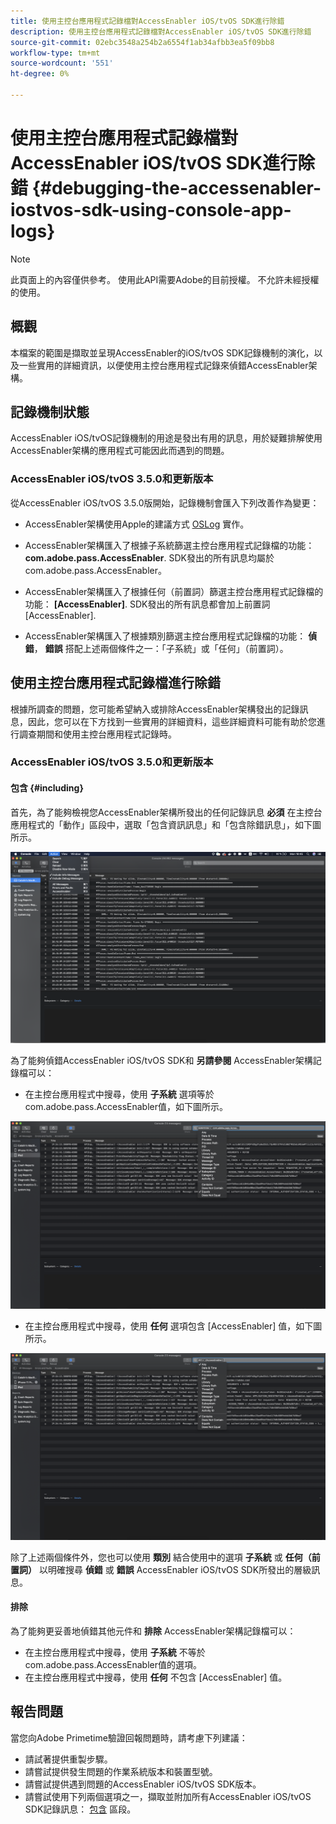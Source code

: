 ```yaml
---
title: 使用主控台應用程式記錄檔對AccessEnabler iOS/tvOS SDK進行除錯
description: 使用主控台應用程式記錄檔對AccessEnabler iOS/tvOS SDK進行除錯
source-git-commit: 02ebc3548a254b2a6554f1ab34afbb3ea5f09bb8
workflow-type: tm+mt
source-wordcount: '551'
ht-degree: 0%

---
```


# 使用主控台應用程式記錄檔對AccessEnabler iOS/tvOS SDK進行除錯 {#debugging-the-accessenabler-iostvos-sdk-using-console-app-logs}

>[!NOTE]
>
>此頁面上的內容僅供參考。 使用此API需要Adobe的目前授權。 不允許未經授權的使用。


## 概觀

本檔案的範圍是擷取並呈現AccessEnabler的iOS/tvOS SDK記錄機制的演化，以及一些實用的詳細資訊，以便使用主控台應用程式記錄來偵錯AccessEnabler架構。

## 記錄機制狀態

AccessEnabler iOS/tvOS記錄機制的用途是發出有用的訊息，用於疑難排解使用AccessEnabler架構的應用程式可能因此而遇到的問題。

### AccessEnabler iOS/tvOS 3.5.0和更新版本

從AccessEnabler iOS/tvOS 3.5.0版開始，記錄機制會匯入下列改善作為變更：

* AccessEnabler架構使用Apple的建議方式 [OSLog](https://developer.apple.com/documentation/os/oslog) 實作。

* AccessEnabler架構匯入了根據子系統篩選主控台應用程式記錄檔的功能： **com.adobe.pass.AccessEnabler**. SDK發出的所有訊息均屬於com.adobe.pass.AccessEnabler。

* AccessEnabler架構匯入了根據任何（前置詞）篩選主控台應用程式記錄檔的功能： **[AccessEnabler]**. SDK發出的所有訊息都會加上前置詞 [AccessEnabler].

* AccessEnabler架構匯入了根據類別篩選主控台應用程式記錄檔的功能： **偵錯**， **錯誤** 搭配上述兩個條件之一：「子系統」或「任何」（前置詞）。

## 使用主控台應用程式記錄檔進行除錯

根據所調查的問題，您可能希望納入或排除AccessEnabler架構發出的記錄訊息，因此，您可以在下方找到一些實用的詳細資料，這些詳細資料可能有助於您進行調查期間和使用主控台應用程式記錄時。


### AccessEnabler iOS/tvOS 3.5.0和更新版本

#### 包含 {#including}

首先，為了能夠檢視您AccessEnabler架構所發出的任何記錄訊息 **必須** 在主控台應用程式的「動作」區段中，選取「包含資訊訊息」和「包含除錯訊息」，如下圖所示。

![](assets/include-info-debug-msg.png)


為了能夠偵錯AccessEnabler iOS/tvOS SDK和 **另請參閱** AccessEnabler架構記錄檔可以：

* 在主控台應用程式中搜尋，使用 **子系統** 選項等於com.adobe.pass.AccessEnabler值，如下圖所示。

![](assets/subsys-console-app.png)

* 在主控台應用程式中搜尋，使用 **任何** 選項包含
  [AccessEnabler] 值，如下圖所示。

![](assets/any-optn-console-app.png)

除了上述兩個條件外，您也可以使用 **類別** 結合使用中的選項 **子系統** 或 **任何（前置詞）** 以明確搜尋 **偵錯** 或 **錯誤** AccessEnabler iOS/tvOS SDK所發出的層級訊息。

#### 排除

為了能夠更妥善地偵錯其他元件和 **排除** AccessEnabler架構記錄檔可以：

* 在主控台應用程式中搜尋，使用 **子系統** 不等於com.adobe.pass.AccessEnabler值的選項。
* 在主控台應用程式中搜尋，使用 **任何** 不包含 [AccessEnabler] 值。

## 報告問題

當您向Adobe Primetime驗證回報問題時，請考慮下列建議：

* 請試著提供重製步驟。
* 請嘗試提供發生問題的作業系統版本和裝置型號。
* 請嘗試提供遇到問題的AccessEnabler iOS/tvOS SDK版本。
* 請嘗試使用下列兩個選項之一，擷取並附加所有AccessEnabler iOS/tvOS SDK記錄訊息： [包含](#including) 區段。
